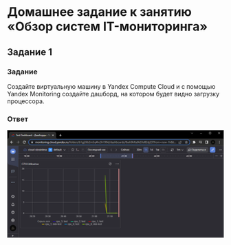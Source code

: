 
# Домашнее задание к занятию «Обзор систем IT-мониторинга»
 
## Задание 1

### Задание
Создайте виртуальную машину в Yandex Compute Cloud и с помощью Yandex Monitoring создайте дашборд, на котором будет видно загрузку процессора.

### Ответ
![](img/hw01.png "CPU Utilization")